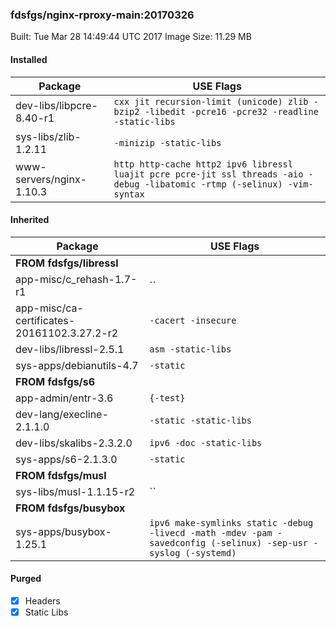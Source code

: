 ### fdsfgs/nginx-rproxy-main:20170326

Built: Tue Mar 28 14:49:44 UTC 2017
Image Size: 11.29 MB

#### Installed
Package | USE Flags
--------|----------
dev-libs/libpcre-8.40-r1 | `cxx jit recursion-limit (unicode) zlib -bzip2 -libedit -pcre16 -pcre32 -readline -static-libs`
sys-libs/zlib-1.2.11 | `-minizip -static-libs`
www-servers/nginx-1.10.3 | `http http-cache http2 ipv6 libressl luajit pcre pcre-jit ssl threads -aio -debug -libatomic -rtmp (-selinux) -vim-syntax`
#### Inherited
Package | USE Flags
--------|----------
**FROM fdsfgs/libressl** |
app-misc/c_rehash-1.7-r1 | ``
app-misc/ca-certificates-20161102.3.27.2-r2 | `-cacert -insecure`
dev-libs/libressl-2.5.1 | `asm -static-libs`
sys-apps/debianutils-4.7 | `-static`
**FROM fdsfgs/s6** |
app-admin/entr-3.6 | `{-test}`
dev-lang/execline-2.1.1.0 | `-static -static-libs`
dev-libs/skalibs-2.3.2.0 | `ipv6 -doc -static-libs`
sys-apps/s6-2.1.3.0 | `-static`
**FROM fdsfgs/musl** |
sys-libs/musl-1.1.15-r2 | ``
**FROM fdsfgs/busybox** |
sys-apps/busybox-1.25.1 | `ipv6 make-symlinks static -debug -livecd -math -mdev -pam -savedconfig (-selinux) -sep-usr -syslog (-systemd)`
#### Purged
- [x] Headers
- [x] Static Libs
